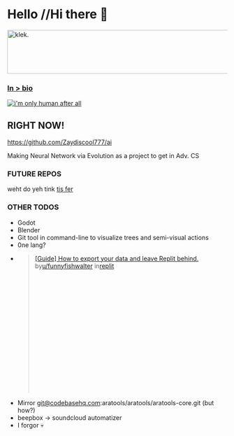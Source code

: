 # Hello //Hi there 👋

<img src=https://u.cubeupload.com/Zaydiscool777/r9QhY6.png alt="klek." height=100 width=1000 >

### [ln > bio](https://beacons.ai/zaydiscool777)

[![i'm only human after all](https://markdown-videos-api.jorgenkh.no/youtube/dV006QjxaDY)](https://youtube.com/embed/dV006QjxaDY)

<!--
**Zaydiscool777/Zaydiscool777** is a ✨ _special_ ✨ repository because its `README.md` (this file) appears on your GitHub profile.

Here are some ideas to get you started:

- 🔭 I’m currently working on ...
- 🌱 I’m currently learning ...
- 👯 I’m looking to collaborate on ...
- 🤔 I’m looking for help with ...
- 💬 Ask me about ...
- 📫 How to reach me: ...
- 😄 Pronouns: ...
- ⚡ Fun fact: ...
-->

## RIGHT NOW!

https://github.com/Zaydiscool777/ai

Making Neural Network via Evolution as a project to get in Adv. CS

### FUTURE REPOS

weht do yeh tink [tis fer](https://github.com/stars/Zaydiscool777/lists/todo)

### OTHER TODOS

- Godot
- Blender
- Git tool in command-line to visualize trees and semi-visual actions
- 0ne lang?
- <blockquote class="reddit-embed-bq" style="height:316px" data-embed-height="316"><a href="https://www.reddit.com/r/replit/comments/1f2xv9p/guide_how_to_export_your_data_and_leave_replit/">[Guide] How to export your data and leave Replit behind.</a><br> by<a href="https://www.reddit.com/user/funnyfishwalter/">u/funnyfishwalter</a> in<a href="https://www.reddit.com/r/replit/">replit</a></blockquote><script async="" src="https://embed.reddit.com/widgets.js" charset="UTF-8"></script>
<!-- ai i was working on for adv cs -->
- Mirror git@codebasehq.com:aratools/aratools/aratools-core.git (but how?)
- beepbox -> soundcloud automatizer
- I forgor 💀
